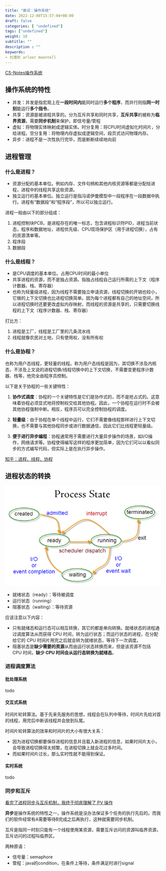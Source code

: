```yaml
---
title: "面试：操作系统"
date: 2022-12-08T15:57:04+08:00
draft: false
categories: [ "undefined"]
tags: ["undefined"]
weight: 10
subtitle: ""
description : ""
keywords:
- 刘港欢 arloor moontell
---
```

<!--more-->

[CS-Notes操作系统](http://www.cyc2018.xyz/%E8%AE%A1%E7%AE%97%E6%9C%BA%E5%9F%BA%E7%A1%80/%E6%93%8D%E4%BD%9C%E7%B3%BB%E7%BB%9F%E5%9F%BA%E7%A1%80/%E8%AE%A1%E7%AE%97%E6%9C%BA%E6%93%8D%E4%BD%9C%E7%B3%BB%E7%BB%9F%20-%20%E7%9B%AE%E5%BD%95.html)

## 操作系统的特性

- 并发：并发是指宏观上在**一段时间内**能同时运行**多个程序**，而并行则指**同一时刻**能运行**多个指令**。
- 共享：资源是被进程共享的。分为互斥共享和同时共享，**互斥共享**的被称为**临界资源**，需要**同步机制**来保护，即信号量/管程
- 虚拟：将物理实体映射成逻辑实体。时分复用：将CPU时间虚拟化时间片，分给进程。空分复用：将物理内存虚拟成逻辑空间，段页式访问物理内存。
- 异步：进程不是一次性执行完毕，而是断断续续地向前

## 进程管理

### **什么是进程？**

- 资源分配的基本单位。例如内存、文件句柄和其他内核资源等都是分配给进程，进程中的线程共享这些资源。
- 独立运行的基本单位。独立运行是指冯诺伊曼模型中一段程序在一段数据中执行。进程有“数据段”和“程序段”，所以可以独立运行。

进程一般由以下的部分组成：

1. 进程控制块PCB，是进程存在的唯一标志，包含进程标识符PID，进程当前状态，程序和数据地址，进程优先级、CPU现场保护区（用于进程切换），占有的资源清单等。
2. 程序段
3. 数据段

### **什么是线程？**

- 是CPU调度的基本单位。占用CPU时间的最小单位
- 共享进程的资源，而不是独占资源。指独占线程自己运行所需的上下文（程序计数器、栈、寄存器）
- 也称为轻量级进程，因为线程不需要独立申请资源，线程切换的开销也较小，它做的上下文切换也比进程切换简单。因为每个进程都有自己的地址空间，所以进程切换时还要更改虚拟内存映射，而线程的资源是共享的，只需要切换线程的上下文（程序计数器、栈、寄存器）

打比方：
1. 进程是工厂，线程是工厂里的几条流水线
2. 线程就像农民对土地，只有使用权，没有所有权

### **什么是协程？**

也称为用户态线程，更轻量的线程。称为用户态线程是因为，其切换不涉及内核态，不涉及上文说的进程切换/线程切换中的上下文切换，不需要变更程序计数器、栈等，他完全由程序员控制。

以下是关于协程的一些关键特性：

1. **协作式调度**：协程的一个关键特性是它们是协作式的，而不是抢占式的。这意味着协程必须显式地将控制权交给其他协程。因此，一个协程在运行时不会被其他协程强制中断。相反，程序员可以完全控制协程的调度。

2. **轻量级**：由于协程在单个线程中运行，它们不需要像线程那样进行上下文切换，也不需要与其他协程同步或进行数据通信，因此它们比线程更轻量级。

3. **便于进行异步编程**：协程通常用于需要进行大量异步操作的场景，如I/O操作，网络请求等。协程使得编写这样的程序更加简单，因为它们可以以看似同步的方式编写代码，但实际上是在执行异步操作。

[知乎：进程、线程、协程](https://www.zhihu.com/question/455735271/answer/2601557186)


## 进程状态的转换

![](/img/ProcessState.png)

- 就绪状态（ready）：等待被调度
- 运行状态（running）
- 阻塞状态（waiting）：等待资源

应该注意以下内容：

- 只有就绪态和运行态可以相互转换，其它的都是单向转换。就绪状态的进程通过调度算法从而获得 CPU 时间，转为运行状态；而运行状态的进程，在分配给它的 CPU 时间片用完之后就会转为就绪状态，等待下一次调度。
- 阻塞状态是**缺少需要的资源**从而由运行状态转换而来，但是该资源不包括 CPU 时间，**缺少 CPU 时间会从运行态转换为就绪态**。

### 进程调度算法

#### 批处理系统

todo

#### 交互式系统

时间片轮转算法。基于先来先服务的思想，线程会在队列中等待，时间片先给对首的线程，用完后中断该线程并会放到队尾。

时间片轮转算法的效率和时间片的大小有很大关系：

- 因为进程切换都要保存进程的信息并且载入新进程的信息，如果时间片太小，会导致进程切换得太频繁，在进程切换上就会花过多时间。
- 而如果时间片过长，那么实时性就不能得到保证。

#### 实时系统

todo

### 同步和互斥

[看完了进程同步与互斥机制，我终于彻底理解了 PV 操作](https://cloud.tencent.com/developer/article/1803377)

**异步**是操作系统的特性之一，操作系统是没办法保证多个任务的执行先后的。而我们的软件经常有A需要等待B完成之后再执行，这种就需要同步机制。

互斥是指同一时刻只能有一个线程使用某资源，需要互斥访问的资源叫临界资源，互斥访问的过程叫临界区。

两种原语：

- 信号量：semaphore
- 管程：java的condition，在条件上等待，条件满足时进行signal
